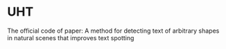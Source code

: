 # UHT
The official code of paper: A method for detecting text of arbitrary shapes in natural scenes that improves text spotting
